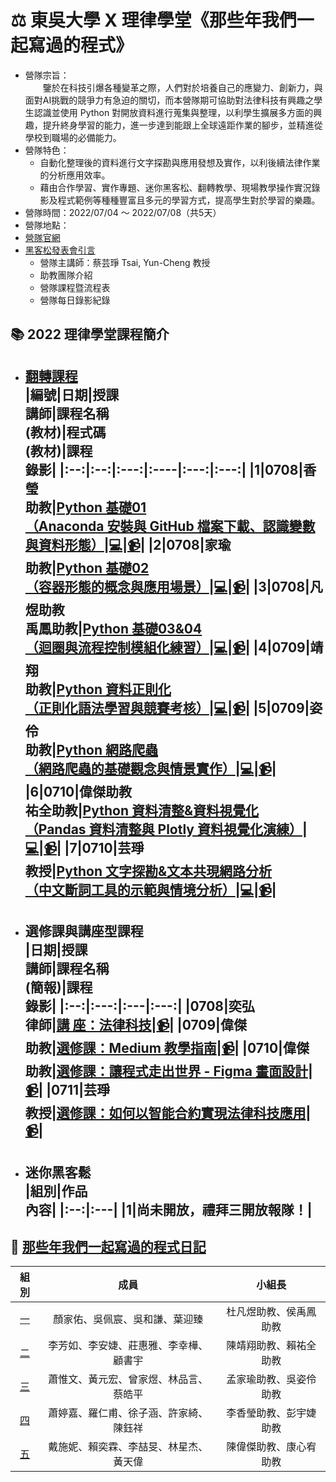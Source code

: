 # :balance_scale: 東吳大學 X 理律學堂《那些年我們一起寫過的程式》 
* 營隊宗旨：  
&emsp;&emsp;鑒於在科技引爆各種變革之際，人們對於培養自己的應變力、創新力，與面對AI挑戰的競爭力有急迫的關切，而本營隊期可協助對法律科技有興趣之學生認識並使用 Python 對開放資料進行蒐集與整理，以利學生擴展多方面的興趣，提升終身學習的能力，進一步達到能跟上全球遠距作業的腳步，並精進從學校到職場的必備能力。  
* 營隊特色：  
    * 自動化整理後的資料進行文字探勘與應用發想及實作，以利後續法律作業的分析應用效率。  
    * 藉由合作學習、實作專題、迷你黑客松、翻轉教學、現場教學操作實況錄影及程式範例等種種豐富且多元的學習方式，提高學生對於學習的樂趣。
* 營隊時間：2022/07/04 ～ 2022/07/08（共5天）  
* 營隊地點：
* [營隊官網](https://sites.google.com/view/lawtech2022/%E9%A6%96%E9%A0%81)  
* [黑客松發表會引言]()
    * 營隊主講師：蔡芸琤 Tsai, Yun-Cheng 教授
    * 助教團隊介紹
    * 營隊課程暨流程表
    * 營隊每日錄影紀錄

## :books: 2022 理律學堂課程簡介
* **[翻轉課程](https://github.com/pecu/LawTech/tree/main/Learning-Materials)**  
    |編號|日期|授課<br>講師|課程名稱<br>(教材)|程式碼<br>(教材)|課程<br>錄影|
    |:--:|:--:|:---:|:----|:---:|:---:|
    |1|0708|香瑩<br>助教|[Python 基礎01 <br>（Anaconda 安裝與 GitHub 檔案下載、認識變數與資料形態）](https://github.com/pecu/LawTech/blob/main/Learning-Materials/C1_Python_%E5%9F%BA%E7%A4%8E_01/Python_%E5%9F%BA%E7%A4%8E%E7%B5%84%E5%90%88%E4%B8%80_pdf.pdf "Learning Materials for Python_01 class")|[:computer:](https://github.com/pecu/LawTech/blob/main/Learning-Materials/C1_Python_%E5%9F%BA%E7%A4%8E_01/Python_%E7%B5%84%E5%90%88%E4%B8%80_code.ipynb "Code for Python_01 class")|[:video_camera:](<> "Video for Python_01 class")|
    |2|0708|家瑜<br>助教|[Python 基礎02 <br>（容器形態的概念與應用場景）](https://github.com/pecu/LawTech/blob/main/Learning-Materials/C1_Python_%E5%9F%BA%E7%A4%8E_02/python_%E5%9F%BA%E7%A4%8E%E7%B5%84%E5%90%88%E4%BA%8C_pdf.pdf "Learning Materials for Python_02 class")|[:computer:](https://github.com/pecu/LawTech/blob/main/Learning-Materials/C1_Python_%E5%9F%BA%E7%A4%8E_02/python_%E5%9F%BA%E7%A4%8E%E7%B5%84%E5%90%88%E4%BA%8C_code.ipynb "Code for Python_02 class")|[:video_camera:](<> "Video for Python_02 class")|
    |3|0708|凡煜助教<br>禹鳳助教|[Python 基礎03&04 <br>（迴圈與流程控制模組化練習）](https://github.com/pecu/LawTech/blob/main/Learning-Materials/C2_Python_%E5%9F%BA%E7%A4%8E_03%2604/python_%E5%9F%BA%E7%A4%8E_%E7%B5%84%E5%90%88%E4%B8%89%26%E5%9B%9B_pdf.pdf "Learning Materials for Python_03&04 class")|[:computer:](https://github.com/pecu/LawTech/blob/main/Learning-Materials/C2_Python_%E5%9F%BA%E7%A4%8E_03%2604/python_%E5%9F%BA%E7%A4%8E_%E7%B5%84%E5%90%88%E4%B8%89%26%E5%9B%9B_code.ipynb "Code for Python_03&04 class")|[:video_camera:](<> "Video for Python_03&04 class")|
    |4|0709|靖翔<br>助教|[Python 資料正則化 <br>（正則化語法學習與競賽考核）](https://github.com/pecu/LawTech/blob/main/Learning-Materials/C3_Python_%E8%B3%87%E6%96%99%E6%AD%A3%E8%A6%8F%E5%8C%96/python_%E8%B3%87%E6%96%99%E6%AD%A3%E5%89%87%E5%8C%96_pdf.pdf "Learning Materials for Python RegEx class")|[:computer:](https://github.com/pecu/LawTech/blob/main/Learning-Materials/C3_Python_%E8%B3%87%E6%96%99%E6%AD%A3%E8%A6%8F%E5%8C%96/python_%E8%B3%87%E6%96%99%E6%AD%A3%E5%89%87%E5%8C%96_code.ipynb "Code for Python RegEx class")|[:video_camera:](<> "Video for Python RegEx class")|
    |5|0709|姿伶<br>助教|[Python 網路爬蟲 <br>（網路爬蟲的基礎觀念與情景實作）](https://github.com/pecu/LawTech/blob/main/Learning-Materials/C4_Python_%E7%B6%B2%E8%B7%AF%E7%88%AC%E8%9F%B2/python_%E7%B6%B2%E8%B7%AF%E7%88%AC%E8%9F%B2_pdf.pdf "Learning Materials for Python Web Scrapy class")|[:computer:](https://github.com/pecu/LawTech/blob/main/Learning-Materials/C4_Python_%E7%B6%B2%E8%B7%AF%E7%88%AC%E8%9F%B2/python_%E7%B6%B2%E8%B7%AF%E7%88%AC%E8%9F%B2_code.ipynb "Code for Python Web Scrapy class")|[:video_camera:](<> "Video for Python Web Scrapy class")|
    |6|0710|偉傑助教<br>祐全助教|[Python 資料清整&資料視覺化 <br>（Pandas 資料清整與 Plotly 資料視覺化演練）](https://github.com/pecu/LawTech/blob/main/Learning-Materials/C5_Python_%E8%B3%87%E6%96%99%E5%BD%99%E6%95%B4%26%E8%B3%87%E6%96%99%E8%A6%96%E8%A6%BA%E5%8C%96/python_%E8%B3%87%E6%96%99%E5%BD%99%E6%95%B4_pdf.pdf "Learning Materials for Python Data Manipulation and Visualization class")|[:computer:](https://github.com/pecu/LawTech/blob/main/Learning-Materials/C5_Python_%E8%B3%87%E6%96%99%E5%BD%99%E6%95%B4%26%E8%B3%87%E6%96%99%E8%A6%96%E8%A6%BA%E5%8C%96/python_%E8%B3%87%E6%96%99%E5%BD%99%E6%95%B4_code.ipynb "Code for Python Data Manipulation and Visualization class")|[:video_camera:](<> "Video for Python Data Manipulation and Visualization class")|
    |7|0710|芸琤<br>教授|[Python 文字探勘&文本共現網路分析 <br>（中文斷詞工具的示範與情境分析）](https://github.com/pecu/LawTech/blob/main/Learning-Materials/C6_Python_%E6%96%87%E5%AD%97%E6%8E%A2%E5%8B%98%26%E6%96%87%E6%9C%AC%E5%85%B1%E7%8F%BE%E7%B6%B2%E8%B7%AF%E5%88%86%E6%9E%90/README.md "Learning Materials for Python Data Mining class")|[:computer:](https://github.com/pecu/LawTech/tree/main/Learning-Materials/C6_Python_%E6%96%87%E5%AD%97%E6%8E%A2%E5%8B%98%26%E6%96%87%E6%9C%AC%E5%85%B1%E7%8F%BE%E7%B6%B2%E8%B7%AF%E5%88%86%E6%9E%90 "Code for Python Data Mining class")|[:video_camera:](<> "Video for Python Data Mining class")|
    ---


* **選修課與講座型課程**   
    |日期|授課<br>講師|課程名稱<br>(簡報)|課程<br>錄影|
    |:--:|:---:|:---|:---:|
    |0708|奕弘<br>律師|[講  座：法律科技]()|[:video_camera:]()|
    |0709|偉傑<br>助教|[選修課：Medium 教學指南]()|[:video_camera:]()|
    |0710|偉傑<br>助教|[選修課：讓程式走出世界 - Figma 畫面設計]()|[:video_camera:]()|
    |0711|芸琤<br>教授|[選修課：如何以智能合約實現法律科技應用]()|[:video_camera:]()|
    ---


* **迷你黑客鬆**   
    |組別|作品<br>內容|
    |:--:|:---|
    |1|尚未開放，禮拜三開放報隊！|
    ---


## :memo: [那些年我們一起寫過的程式日記](https://github.com/pecu/LawTech/tree/main/GroupWork)
|              組別              |               成員               |   小組長    |
| :----------------------------: | :------------------------------: | :---------: |
| [一](/GroupWork/01_Team_1.md)  |  顏家佑、吳佩宸、吳和謙、葉迎臻  | 杜凡煜助教、侯禹鳳助教 |
| [二](/GroupWork/02_Team_2.md)  |  李芳如、李安婕、莊惠雅、李幸樺、顧書宇  | 陳靖翔助教、賴祐全助教 |
| [三](/GroupWork/03_Team_3.md)  |  蕭惟文、黃元宏、曾家煜、林品言、蔡皓平  | 孟家瑜助教、吳姿伶助教 |
| [四](/GroupWork/04_Team_4.md)  |  蕭婷嘉、羅仁甫、徐子涵、許家綺、陳鈺祥 | 李香瑩助教、彭宇婕助教 |
| [五](/GroupWork/05_Team_5.md)  |  戴施妮、賴奕霖、李喆旻、林星杰、黃天偉  | 陳偉傑助教、康心宥助教 |

